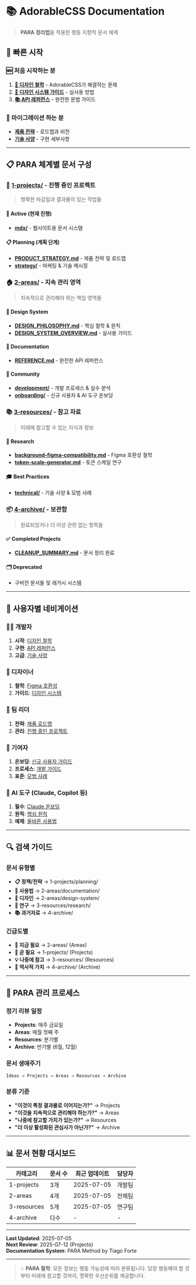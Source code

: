# 📚 AdorableCSS Documentation

> **PARA 정리법**을 적용한 행동 지향적 문서 체계

## 🚀 빠른 시작

### 🆕 처음 시작하는 분
1. **[🎨 디자인 철학](2-areas/design-system/DESIGN_PHILOSOPHY.md)** - AdorableCSS가 해결하는 문제
2. **[📖 디자인 시스템 가이드](2-areas/design-system/DESIGN_SYSTEM_OVERVIEW.md)** - 실사용 방법
3. **[📚 API 레퍼런스](2-areas/documentation/REFERENCE.md)** - 완전한 문법 가이드

### 🔄 마이그레이션 하는 분
- **[제품 전략](1-projects/planning/PRODUCT_STRATEGY.md)** - 로드맵과 비전
- **[기술 사양](3-resources/best-practices/technical/)** - 구현 세부사항

---

## 📋 PARA 체계별 문서 구성

### 🎯 [1-projects/](1-projects/) - 진행 중인 프로젝트
> 명확한 마감일과 결과물이 있는 작업들

#### 🚧 Active (현재 진행)
- **[mdx/](5-public/mdx/)** - 웹사이트용 문서 시스템

#### 📋 Planning (계획 단계)
- **[PRODUCT_STRATEGY.md](1-projects/planning/PRODUCT_STRATEGY.md)** - 제품 전략 및 로드맵
- **[strategy/](1-projects/planning/strategy/)** - 마케팅 & 기술 메시징

### 🏠 [2-areas/](2-areas/) - 지속 관리 영역
> 지속적으로 관리해야 하는 책임 영역들

#### 🎨 Design System
- **[DESIGN_PHILOSOPHY.md](2-areas/design-system/DESIGN_PHILOSOPHY.md)** - 핵심 철학 & 원칙
- **[DESIGN_SYSTEM_OVERVIEW.md](2-areas/design-system/DESIGN_SYSTEM_OVERVIEW.md)** - 실사용 가이드

#### 📖 Documentation  
- **[REFERENCE.md](2-areas/documentation/REFERENCE.md)** - 완전한 API 레퍼런스

#### 👥 Community
- **[development/](2-areas/community/development/)** - 개발 프로세스 & 실수 분석
- **[onboarding/](2-areas/community/onboarding/)** - 신규 사용자 & AI 도구 온보딩

### 📚 [3-resources/](3-resources/) - 참고 자료
> 미래에 참고할 수 있는 지식과 정보

#### 🔬 Research
- **[background-figma-compatibility.md](3-resources/research/background-figma-compatibility.md)** - Figma 호환성 철학
- **[token-scale-generator.md](3-resources/research/token-scale-generator.md)** - 토큰 스케일 연구

#### 🎓 Best Practices
- **[technical/](3-resources/best-practices/technical/)** - 기술 사양 & 모범 사례

### 📦 [4-archive/](4-archive/) - 보관함
> 완료되었거나 더 이상 관련 없는 항목들

#### ✅ Completed Projects
- **[CLEANUP_SUMMARY.md](4-archive/completed-projects/CLEANUP_SUMMARY.md)** - 문서 정리 완료

#### 🗂 Deprecated
- 구버전 문서들 및 레거시 시스템

---

## 🧭 사용자별 네비게이션

### 👨‍💻 개발자
1. **시작**: [디자인 철학](2-areas/design-system/DESIGN_PHILOSOPHY.md)
2. **구현**: [API 레퍼런스](2-areas/documentation/REFERENCE.md)
3. **고급**: [기술 사양](3-resources/best-practices/technical/)

### 🎨 디자이너
1. **철학**: [Figma 호환성](3-resources/research/background-figma-compatibility.md)
2. **가이드**: [디자인 시스템](2-areas/design-system/DESIGN_SYSTEM_OVERVIEW.md)

### 👥 팀 리더
1. **전략**: [제품 로드맵](1-projects/planning/PRODUCT_STRATEGY.md)
2. **관리**: [진행 중인 프로젝트](1-projects/)

### 🤝 기여자
1. **온보딩**: [신규 사용자 가이드](2-areas/community/onboarding/)
2. **프로세스**: [개발 가이드](2-areas/community/development/)
3. **표준**: [모범 사례](3-resources/best-practices/)

### 🤖 AI 도구 (Claude, Copilot 등)
1. **필수**: [Claude 온보딩](2-areas/community/onboarding/CLAUDE-ONBOARDING.md)
2. **원칙**: [핵심 원칙](2-areas/community/onboarding/CORE-PRINCIPLES.md)
3. **예제**: [올바른 사용법](2-areas/community/onboarding/WRONG-VS-RIGHT.md)

---

## 🔍 검색 가이드

### 문서 유형별
- **📋 정책/전략** → 1-projects/planning/
- **📖 사용법** → 2-areas/documentation/  
- **🎨 디자인** → 2-areas/design-system/
- **🔬 연구** → 3-resources/research/
- **📚 과거자료** → 4-archive/

### 긴급도별
- **🚨 지금 필요** → 2-areas/ (Areas)
- **📅 곧 필요** → 1-projects/ (Projects)  
- **💡 나중에 참고** → 3-resources/ (Resources)
- **📜 역사적 가치** → 4-archive/ (Archive)

---

## 🔄 PARA 관리 프로세스

### 정기 리뷰 일정
- **Projects**: 매주 금요일
- **Areas**: 매월 첫째 주
- **Resources**: 분기별
- **Archive**: 반기별 (6월, 12월)

### 문서 생애주기
```
Ideas → Projects → Areas → Resources → Archive
```

### 분류 기준
- **"이것이 특정 결과물로 이어지는가?"** → Projects
- **"이것을 지속적으로 관리해야 하는가?"** → Areas  
- **"나중에 참고할 가치가 있는가?"** → Resources
- **"더 이상 활성화된 관심사가 아닌가?"** → Archive

---

## 📊 문서 현황 대시보드

| 카테고리 | 문서 수 | 최근 업데이트 | 담당자 |
|----------|---------|---------------|--------|
| 1-projects | 3개 | 2025-07-05 | 개발팀 |
| 2-areas | 4개 | 2025-07-05 | 전체팀 |
| 3-resources | 5개 | 2025-07-05 | 연구팀 |
| 4-archive | 다수 | - | - |

---

**Last Updated**: 2025-07-05  
**Next Review**: 2025-07-12 (Projects)  
**Documentation System**: PARA Method by Tiago Forte

---

> 💡 **PARA 철학**: 모든 정보는 행동 가능성에 따라 분류됩니다. 당장 행동해야 할 것부터 미래에 참고할 것까지, 명확한 우선순위를 제공합니다.